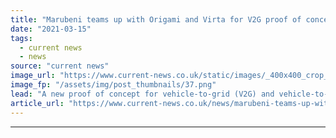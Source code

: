 ```yaml
---
title: "Marubeni teams up with Origami and Virta for V2G proof of concept"
date: "2021-03-15"
tags: 
  - current news
  - news
source: "current news"
image_url: "https://www.current-news.co.uk/static/images/_400x400_crop_center-center/V2G-charging-image-Virta.png"
image_fp: "/assets/img/post_thumbnails/37.png"
lead: "​A new proof of concept for vehicle-to-grid (V2G) and vehicle-to-building (V2B) is being launched by Marubeni alongside Origami Energy, Grid Edge, Smartest Energy and Virta."
article_url: "https://www.current-news.co.uk/news/marubeni-teams-up-with-origami-and-virta-for-v2g-proof-of-concept?utm_source=rss-feeds&utm_medium=rss&utm_campaign=rss"
---
```


---

